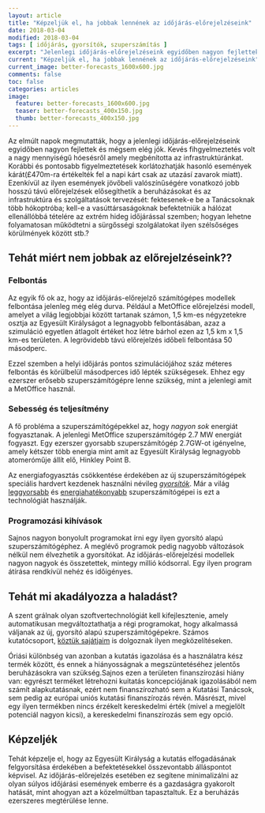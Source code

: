 ```yaml
---
layout: article
title: "Képzeljük el, ha jobbak lennének az időjárás-előrejelzéseink"
date: 2018-03-04
modified: 2018-03-04
tags: [ időjárás, gyorsítók, szuperszámítás ]
excerpt: "Jelenlegi időjárás-előrejelzéseink egyidőben nagyon fejlettek és mégsem elég jók. Korábbi és pontosabb figyelmeztetések korlátozhatják hasonló események kárát."
current: "Képzeljük el, ha jobbak lennének az időjárás-előrejelzéseink"
current_image: better-forecasts_1600x600.jpg
comments: false
toc: false
categories: articles
image:
  feature: better-forecasts_1600x600.jpg
  teaser: better-forecasts_400x150.jpg
  thumb: better-forecasts_400x150.jpg
---
```


Az elmúlt napok megmutatták, hogy a jelenlegi időjárás-előrejelzéseink egyidőben nagyon fejlettek és mégsem elég jók. Kevés fihgyelmeztetés volt a nagy mennyiségű hóesésről amely megbénította az infrastruktúránkat. Korábbi és pontosabb figyelmeztetések korlátozhatják hasonló események kárát(£470m-ra értékelték fel a napi kárt csak az utazásí zavarok miatt). Ezenkívül az ilyen események jövőbeli valószínűségére vonatkozó jobb hosszú távú előrejelzések elősegíthetik a beruházásokat és az infrastruktúra és szolgáltatások tervezését: fektesenek-e be a Tanácsoknak több hókoptróba; kell-e a vasúttársaságoknak befektetniük a hálózat ellenállóbbá tételére az extrém hideg időjárással szemben; hogyan lehetne folyamatosan működtetni a sürgősségi szolgálatokat ilyen szélsőséges körülmények között stb.?

## Tehát miért nem jobbak az előrejelzéseink??

### Felbontás

Az egyik fő ok az, hogy az időjárás-előrejelző számítógépes modellek felbontása jelenleg még elég durva. Például a MetOffice előrejelzési modell, amelyet a világ legjobbjai között tartanak számon, 1,5 km-es négyzetekre osztja az Egyesült Királyságot a legnagyobb felbontásában, azaz a szimuláció egyetlen átlagolt értéket hoz létre bárhol ezen az 1,5 km x 1,5 km-es területen. A legrövidebb távú előrejelzés időbeli felbontása 50 másodperc.

Ezzel szemben a helyi időjárás pontos szimulációjához száz méteres felbontás és körülbelül másodperces idő lépték szükségesek. Ehhez egy ezerszer erősebb szuperszámítógépre lenne szükség, mint a jelenlegi amit a MetOffice használ.

### Sebesség és teljesítmény

<!--
A számítógépek természetesen folyamatosan gyorsulnak, de körülbelül tíz évvel ezelőtt alapvető változás történt abban, _ahogyan_ gyorsabbak lettek. Ez nagyon jól el van magyarázva a híres cikkben ["The Free Lunch Is Over"](http://www.gotw.ca/publications/concurrency-ddj.htm) Herb Sutter által, de az eredmény az lett, hogy a számítógépeket nehezebb lett programozni, és a régebbi programok valójában _lassabban_ fognak futni az újabb számítógépeken.
-->

 A fő probléma a szuperszámítógépekkel az, hogy _nagyon sok_ energiát fogyasztanak. A jelenlegi MetOffice szuperszámítógép 2.7 MW energiát fogyaszt. Egy ezerszer gyorsabb szuperszámítógép 2.7GW-ot igényelne, amely kétszer több energia mint amit az Egyesült Királyság legnagyobb atomeróműje állít elő, Hinkley Point B.

Az energiafogyasztás csökkentése érdekében az új szuperszámítógépek speciális hardvert kezdenek használni névileg [_gyorsítók_](https://www.techradar.com/news/world-of-tech/future-tech/accelerating-supercomputing-power-1223031). Már a világ [leggyorsabb](https://www.top500.org/lists/2017/11/) és [energiahatékonyabb](https://www.top500.org/green500/lists/2017/11/) szuperszámítógépei is ezt a technológiát használják.

### Programozási kihívások

Sajnos nagyon bonyolult programokat írni egy ilyen gyorsító alapú szuperszámítógéphez. A meglévő programok pedig nagyobb változások nélkül nem élvezhetik a gyorsítókat. Az időjárás-előrejelzési modellek nagyon nagyok és összetettek, mintegy millió kódsorral. Egy ilyen program átírása rendkívül nehéz és időigényes.

## Tehát mi akadályozza a haladást?

A szent grálnak olyan szoftvertechnológiát kell kifejlesztenie, amely automatikusan megváltoztathatja a régi programokat, hogy alkalmassá váljanak az új, gyorsító alapú szuperszámítógépekre. Számos kutatócsoport, [köztük sajátjaim](https://www.nextplatform.com/2015/05/18/fpgas-held-back-in-hpc-but-hope-on-the-horizon/) is dolgoznak ilyen megközelítéseken.

Óriási különbség van azonban a kutatás igazolása és a használatra kész termék között, és ennek a hiányosságnak a megszüntetéséhez jelentős beruházásokra van szükség.Sajnos ezen a területen finanszírozási hiány van: egyrészt terméket létrehozni kuitatás koncepciójának igazolásából nem számít alapkutatásnak, ezért nem finanszírozható sem a Kutatási Tanácsok, sem pedig az európai uniós kutatási finanszírozás révén. Másrészt, mivel egy ilyen termékben nincs érzékelt kereskedelmi érték (mivel a megjelölt potenciál nagyon kicsi), a kereskedelmi finanszírozás sem egy opció.

## Képzeljék

Tehát képzelje el, hogy az Egyesült Királyság a kutatás elfogadásának felgyorsítása érdekében a befektetésekkel összevontabb álláspontot képvisel. Az időjárás-előrejelzés esetében ez segítene minimalizálni az olyan súlyos időjárási események emberre és a gazdaságra gyakorolt ​​hatását, mint ahogyan azt a közelmúltban tapasztaltuk. Ez a beruházás ezerszeres megtérülése lenne.

<!--
megjegyzés: Még finomabb részletekű helyi szimulációkhoz, amelyek például figyelembe veszik a városban lévő épületek hatását, néhány méteres felbontásra és néhány száz másodperces időbeli léptékre van szükség. Ehhez a modellnek milliószor több adatpontot kellene kiszámítania, mint a száz méteres modell esetében, és így milliárdszor több számítást igényelne, mint a jelenlegi modell.
-->
